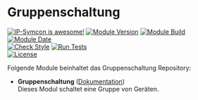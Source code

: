 # Gruppenschaltung  

[![IP-Symcon is awesome!](https://img.shields.io/badge/IP--Symcon-5.5-blue.svg)](https://www.symcon.de)
[![Module Version](https://img.shields.io/badge/Module_Version-1.00-blue.svg)]()
[![Module Build](https://img.shields.io/badge/Module_Build-2-blue.svg)]()
[![Module Date](https://img.shields.io/badge/Module_Date-20210405-blue.svg)]()  
[![Check Style](https://github.com/ubittner/Gruppenschaltung/workflows/Check%20Style/badge.svg)](https://github.com/ubittner/Gruppenschaltung/actions)
[![Run Tests](https://github.com/ubittner/Gruppenschaltung/workflows/Run%20Tests/badge.svg)](https://github.com/ubittner/Gruppenschaltung/actions)  
[![License](https://img.shields.io/badge/License-CC%20BY--NC--SA%204.0-green.svg)](https://creativecommons.org/licenses/by-nc-sa/4.0/)  

Folgende Module beinhaltet das Gruppenschaltung Repository:  

- __Gruppenschaltung__ ([Dokumentation](Gruppenschaltung))  
    Dieses Modul schaltet eine Gruppe von Geräten.